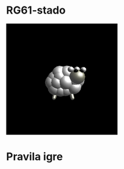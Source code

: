 # RG61-stado

<img src = 'PrintScreens/sheep_logo.png' width = "300px" alt = "Stado - logo" />

# Pravila igre




